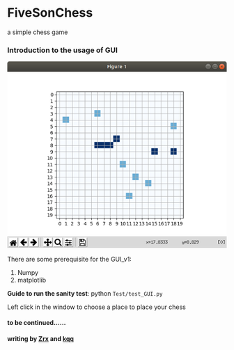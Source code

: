 # FiveSonChess
a simple chess game 

### Introduction to the usage of GUI

![gan test visuals](https://github.com/t871631092/FiveSonChess/blob/master/fig/GUI_v1.png)

There are some prerequisite for the GUI_v1:

1. Numpy
2. matplotlib

**Guide to run the sanity test**: python `Test/test_GUI.py`

Left click in the window to choose a place to place your chess



#### to be continued……

#### writing by [Zrx](https://github.com/Zrxrxrx) and [kqq](https://github.com/t871631092)
